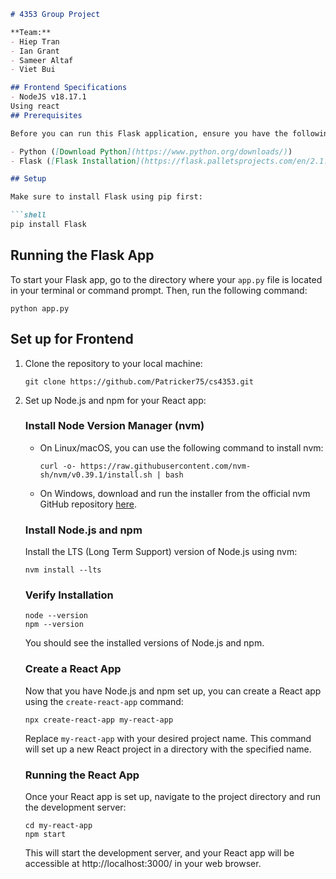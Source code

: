 ```markdown
# 4353 Group Project

**Team:**
- Hiep Tran
- Ian Grant
- Sameer Altaf
- Viet Bui

## Frontend Specifications
- NodeJS v18.17.1
Using react
## Prerequisites

Before you can run this Flask application, ensure you have the following installed:

- Python ([Download Python](https://www.python.org/downloads/))
- Flask ([Flask Installation](https://flask.palletsprojects.com/en/2.1.x/installation/))

## Setup

Make sure to install Flask using pip first:

```shell
pip install Flask
```

## Running the Flask App

To start your Flask app, go to the directory where your `app.py` file is located in your terminal or command prompt. Then, run the following command:

```shell
python app.py
```

## Set up for Frontend

1. Clone the repository to your local machine:

   ```shell
   git clone https://github.com/Patricker75/cs4353.git
   ```

2. Set up Node.js and npm for your React app:

   ### Install Node Version Manager (nvm)

   - On Linux/macOS, you can use the following command to install nvm:

     ```shell
     curl -o- https://raw.githubusercontent.com/nvm-sh/nvm/v0.39.1/install.sh | bash
     ```

   - On Windows, download and run the installer from the official nvm GitHub repository [here](https://github.com/nvm-sh/nvm).

   ### Install Node.js and npm

   Install the LTS (Long Term Support) version of Node.js using nvm:

   ```shell
   nvm install --lts
   ```

   ### Verify Installation

   ```shell
   node --version
   npm --version
   ```

   You should see the installed versions of Node.js and npm.

   ### Create a React App

   Now that you have Node.js and npm set up, you can create a React app using the `create-react-app` command:

   ```shell
   npx create-react-app my-react-app
   ```

   Replace `my-react-app` with your desired project name. This command will set up a new React project in a directory with the specified name.

   ### Running the React App

   Once your React app is set up, navigate to the project directory and run the development server:

   ```shell
   cd my-react-app
   npm start
   ```

   This will start the development server, and your React app will be accessible at http://localhost:3000/ in your web browser.






